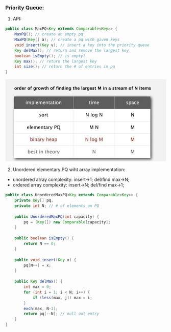 ### Priority Queue:

1. API:

```java 
public class MaxPQ<Key extends Comparable<Key>> {
	MaxPQ(); // create an empty pq
	MaxPQ(Key[] a); // create a pq with given keys 
	void insert(Key v); // insert a key into the priority queue
	Key delMax(); // return and remove the largest key
	boolean isEmpty(); // is empty?
	Key max(); // return the largest key
	int size(); // return the # of entries in pq
}
```
![xxx](https://github.com/aduispace/Princeton-Algorithms-and-Data-Structures/blob/master/pq.JPG)

2. Unordered elementary PQ wiht array implementation:
* unordered array complexity: insert->1; del/find max->N;  
* ordered array complexity: insert->N; del/find max->1; 

```java
public class UnorderedMaxPQ<Key extends Comparable<Key>> {
	private Key[] pq;
	private int N; // # of elements on PQ

	public UnorderedMaxPQ(int capacity) {
		pq = (Key[]) new Comparable[capacity];
	}

	public boolean isEmpty() {
		return N == 0;
	}

	public void insert(Key x) {
		pq[N++] = x;
	}

	public Key delMax() {
		int max = 0; 
		for (int i = 1; i < N; i++) {
			if (less(max, j)) max = i;
		}
		exch(max, N-1);
		return pq[--N]; // null out entry
	}
}

```
